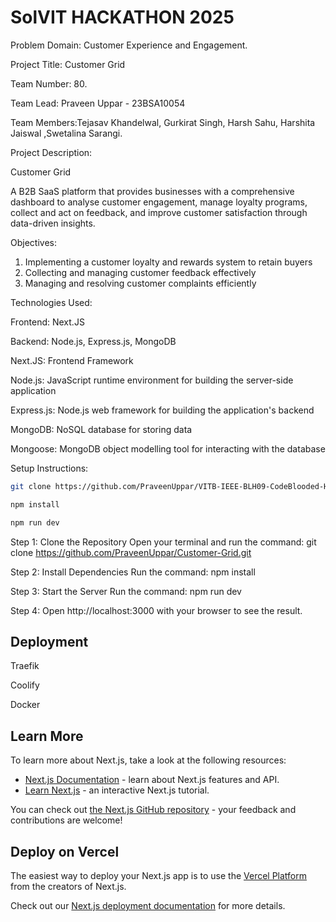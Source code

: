 # SolVIT HACKATHON 2025

Problem Domain: Customer Experience and Engagement.

Project Title: Customer Grid

Team Number: 80.

Team Lead: Praveen Uppar - 23BSA10054

Team Members:Tejasav Khandelwal, Gurkirat Singh, Harsh Sahu, Harshita Jaiswal ,Swetalina Sarangi.

Project Description:

Customer Grid

A B2B SaaS platform that provides businesses with a comprehensive dashboard to analyse customer engagement, manage loyalty programs, collect and act on feedback, and improve customer satisfaction through data-driven insights.

Objectives: 
1. Implementing a customer loyalty and rewards system to retain buyers
2. Collecting and managing customer feedback effectively
3. Managing and resolving customer complaints efficiently

Technologies Used:

Frontend: Next.JS

Backend: Node.js, Express.js, MongoDB

Next.JS: Frontend Framework

Node.js: JavaScript runtime environment for building the server-side application

Express.js: Node.js web framework for building the application's backend

MongoDB: NoSQL database for storing data

Mongoose: MongoDB object modelling tool for interacting with the database

Setup Instructions:

```bash
git clone https://github.com/PraveenUppar/VITB-IEEE-BLH09-CodeBlooded-Hackathon.git

npm install

npm run dev

```

Step 1: Clone the Repository Open your terminal and run the command: 
git clone https://github.com/PraveenUppar/Customer-Grid.git

Step 2: Install Dependencies Run the command: npm install

Step 3: Start the Server Run the command: npm run dev

Step 4: Open http://localhost:3000 with your browser to see the result.

## Deployment

Traefik 

Coolify

Docker

## Learn More

To learn more about Next.js, take a look at the following resources:

- [Next.js Documentation](https://nextjs.org/docs) - learn about Next.js features and API.
- [Learn Next.js](https://nextjs.org/learn) - an interactive Next.js tutorial.

You can check out [the Next.js GitHub repository](https://github.com/vercel/next.js/) - your feedback and contributions are welcome!

## Deploy on Vercel

The easiest way to deploy your Next.js app is to use the [Vercel Platform](https://vercel.com/new?utm_medium=default-template&filter=next.js&utm_source=create-next-app&utm_campaign=create-next-app-readme) from the creators of Next.js.

Check out our [Next.js deployment documentation](https://nextjs.org/docs/deployment) for more details.
